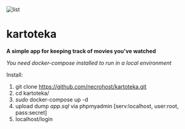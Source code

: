![list](https://user-images.githubusercontent.com/51479328/113113936-09c8ab00-9235-11eb-88ba-a2da7df68b90.png)
# kartoteka

**A simple app for keeping track of movies you've watched**

*You need docker-compose installed to run in a local environment*

Install:

1. git clone https://github.com/necrohost/kartoteka.git
2. cd kartoteka/
3. *sudo* docker-compose up -d
4. upload dump *app.sql* via phpmyadmin [serv:localhost, user:root, pass:secret]
5. localhost/login

